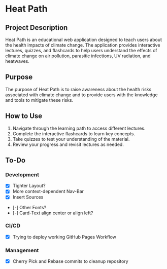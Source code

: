 # Heat Path

## Project Description

Heat Path is an educational web application designed to teach users about the health impacts of climate change. The application provides interactive lectures, quizzes, and flashcards to help users understand the effects of climate change on air pollution, parasitic infections, UV radiation, and heatwaves.

## Purpose

The purpose of Heat Path is to raise awareness about the health risks associated with climate change and to provide users with the knowledge and tools to mitigate these risks. 

## How to Use

1. Navigate through the learning path to access different lectures.
2. Complete the interactive flashcards to learn key concepts.
3. Take quizzes to test your understanding of the material.
4. Review your progress and revisit lectures as needed.

## To-Do
### Development
- [x] Tighter Layout?
- [x] More context-dependent Nav-Bar
- [x] Insert Sources

- [-] Other Fonts?
- [-] Card-Text align center or align left?

### CI/CD
- [x] Trying to deploy working GitHub Pages Workflow

### Management
- [x] Cherry Pick and Rebase commits to cleanup repository
